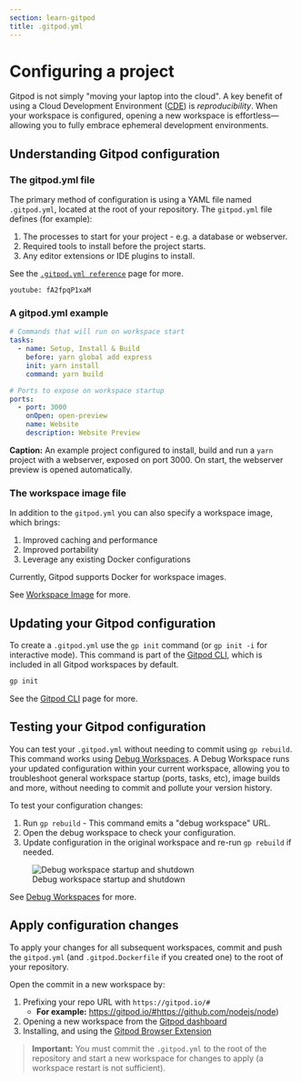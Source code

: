 ```yaml
---
section: learn-gitpod
title: .gitpod.yml
---
```


<script context="module">
  export const prerender = true;
</script>

# Configuring a project

Gitpod is not simply "moving your laptop into the cloud". A key benefit of using a Cloud Development Environment ([CDE](https://www.gitpod.io/cde)) is _reproducibility_. When your workspace is configured, opening a new workspace is effortless—allowing you to fully embrace ephemeral development environments.

## Understanding Gitpod configuration

### The gitpod.yml file

The primary method of configuration is using a YAML file named `.gitpod.yml`, located at the root of your repository. The `gitpod.yml` file defines (for example):

1. The processes to start for your project - e.g. a database or webserver.
2. Required tools to install before the project starts.
3. Any editor extensions or IDE plugins to install.

See the [`.gitpod.yml reference`](/docs/references/gitpod-yml) page for more.

`youtube: fA2fpqP1xaM`

### A gitpod.yml example

```yaml
# Commands that will run on workspace start
tasks:
  - name: Setup, Install & Build
    before: yarn global add express
    init: yarn install
    command: yarn build

# Ports to expose on workspace startup
ports:
  - port: 3000
    onOpen: open-preview
    name: Website
    description: Website Preview
```

**Caption:** An example project configured to install, build and run a `yarn` project with a webserver, exposed on port 3000. On start, the webserver preview is opened automatically.

### The workspace image file

In addition to the `gitpod.yml` you can also specify a workspace image, which brings:

1. Improved caching and performance
2. Improved portability
3. Leverage any existing Docker configurations

Currently, Gitpod supports Docker for workspace images.

See [Workspace Image](/docs/configure/workspaces/workspace-image) for more.

## Updating your Gitpod configuration

To create a `.gitpod.yml` use the `gp init` command (or `gp init -i` for interactive mode). This command is part of the [Gitpod CLI](/docs/references/gitpod-cli), which is included in all Gitpod workspaces by default.

```sh
gp init
```

See the [Gitpod CLI](/docs/references/gitpod-cli) page for more.

## Testing your Gitpod configuration

You can test your `.gitpod.yml` without needing to commit using `gp rebuild`. This command works using [Debug Workspaces](/docs/configure/workspaces/debug-workspaces). A Debug Workspace runs your updated configuration within your current workspace, allowing you to troubleshoot general workspace startup (ports, tasks, etc), image builds and more, without needing to commit and pollute your version history.

To test your configuration changes:

1. Run `gp rebuild` - This command emits a "debug workspace" URL.
2. Open the debug workspace to check your configuration.
3. Update configuration in the original workspace and re-run `gp rebuild` if needed.

<!-- TODO: Test if needs to be root -->

<figure>
<img class="shadow-medium w-full rounded-xl max-w-3xl mt-x-small" alt="Debug workspace startup and shutdown" src="/images/testing-changes/gp_rebuild.png">
    <figcaption>Debug workspace startup and shutdown</figcaption>
</figure>

See [Debug Workspaces](/docs/configure/workspaces/debug-workspaces) for more.

## Apply configuration changes

To apply your changes for all subsequent workspaces, commit and push the `gitpod.yml` (and `.gitpod.Dockerfile` if you created one) to the root of your repository.

Open the commit in a new workspace by:

1. Prefixing your repo URL with `https://gitpod.io/#`
   - **For example:** https://gitpod.io/#https://github.com/nodejs/node)
2. Opening a new workspace from the [Gitpod dashboard](https://gitpod.io/dashboard)
3. Installing, and using the [Gitpod Browser Extension](/docs/configure/user-settings/browser-extension#browser-extension)

> **Important:** You must commit the `.gitpod.yml` to the root of the repository and start a new workspace for changes to apply (a workspace restart is not sufficient).
